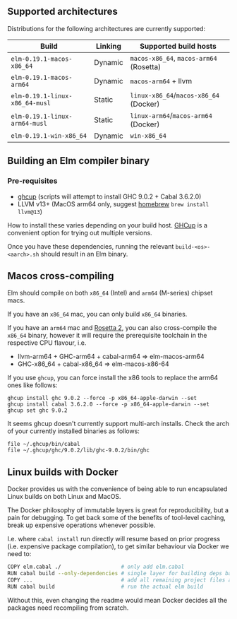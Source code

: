 
## Supported architectures

Distributions for the following architectures are currently supported:

| Build                          | Linking | Supported build hosts                   |
| ------------------------------ | ------- | --------------------------------------- |
| `elm-0.19.1-macos-x86_64`      | Dynamic | `macos-x86_64`, `macos-arm64` (Rosetta) |
| `elm-0.19.1-macos-arm64`       | Dynamic | `macos-arm64` + llvm                    |
| `elm-0.19.1-linux-x86_64-musl` | Static  | `linux-x86_64`/`macos-x86_64` (Docker)  |
| `elm-0.19.1-linux-arm64-musl`  | Static  | `linux-arm64`/`macos-arm64` (Docker)    |
| `elm-0.19.1-win-x86_64`        | Dynamic | `win-x86_64`                            |


## Building an Elm compiler binary

### Pre-requisites

- [ghcup](https://www.haskell.org/ghcup/) (scripts will attempt to install GHC 9.0.2 + Cabal 3.6.2.0)
- LLVM v13+ (MacOS arm64 only, suggest [homebrew](https://brew.sh/) `brew install llvm@13`)

How to install these varies depending on your build host. [GHCup](https://www.haskell.org/ghcup/) is a convenient option for trying out multiple versions.

Once you have these dependencies, running the relevant `build-<os>-<aarch>.sh` should result in an Elm binary.


## Macos cross-compiling

Elm should compile on both `x86_64` (Intel) and `arm64` (M-series) chipset macs.

If you have an `x86_64` mac, you can only build `x86_64` binaries.

If you have an `arm64` mac and [Rosetta 2](https://support.apple.com/en-gb/HT211861), you can also cross-compile the `x86_64` binary, however it will require the prerequisite toolchain in the respective CPU flavour, i.e.

- llvm-arm64 + GHC-arm64 + cabal-arm64  => elm-macos-arm64
- GHC-x86_64 + cabal-x86_64  => elm-macos-x86-64

If you use `ghcup`, you can force install the x86 tools to replace the arm64 ones like follows:

```
ghcup install ghc 9.0.2 --force -p x86_64-apple-darwin --set
ghcup install cabal 3.6.2.0 --force -p x86_64-apple-darwin --set
ghcup set ghc 9.0.2
```

It seems ghcup doesn't currently support multi-arch installs. Check the arch of your currently installed binaries as follows:

```
file ~/.ghcup/bin/cabal
file ~/.ghcup/ghc/9.0.2/lib/ghc-9.0.2/bin/ghc
```


## Linux builds with Docker

Docker provides us with the convenience of being able to run encapsulated Linux builds on both Linux and MacOS.

The Docker philosophy of immutable layers is great for reproducibility, but a pain for debugging. To get back some of the benefits of tool-level caching, break up expensive operations whenever possible.

I.e. where `cabal install` run directly will resume based on prior progress (i.e. expensive package compilation), to get similar behaviour via Docker we need to:

```bash
COPY elm.cabal ./                   # only add elm.cabal
RUN cabal build --only-dependencies # single layer for building deps based on elm.cabal only
COPY ...                            # add all remaining project files afterward
RUN cabal build                     # run the actual elm build
```

Without this, even changing the readme would mean Docker decides all the packages need recompiling from scratch.
